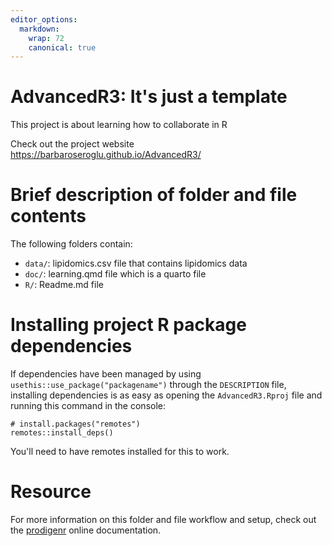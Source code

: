 ```yaml
---
editor_options:
  markdown:
    wrap: 72
    canonical: true
---
```


# AdvancedR3: It's just a template

This project is about learning how to collaborate in R

Check out the project website
https://barbaroseroglu.github.io/AdvancedR3/

# Brief description of folder and file contents

The following folders contain:

-   `data/`: lipidomics.csv file that contains lipidomics data
-   `doc/`: learning.qmd file which is a quarto file
-   `R/`: Readme.md file

# Installing project R package dependencies

If dependencies have been managed by using
`usethis::use_package("packagename")` through the `DESCRIPTION` file,
installing dependencies is as easy as opening the `AdvancedR3.Rproj`
file and running this command in the console:

```         
# install.packages("remotes")
remotes::install_deps()
```

You'll need to have remotes installed for this to work.

# Resource

For more information on this folder and file workflow and setup, check
out the [prodigenr](https://rostools.github.io/prodigenr) online
documentation.
